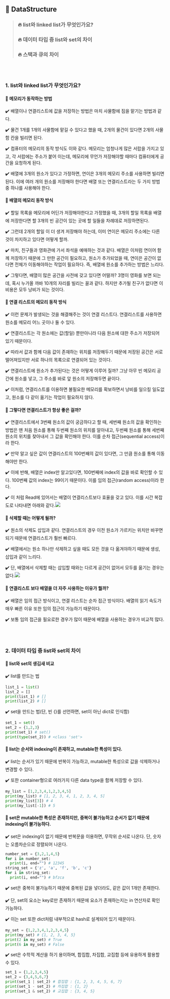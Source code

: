 ## 🌈 DataStructure
> ### 🔥 list와 linked list가 무엇인가요?
> ### 🔥 데이터 타입 중 list와 set의 차이
> ### 🔥 스택과 큐의 차이

<br>
<br>

###  1. list와 linked list가 무엇인가요?

#### 🤔 메모리가 동작하는 방법

✔️ 배열이나 연결리스트에 값을 저장하는 방법은 마치 사물함에 짐을 맡기는 방법과 같다.

✔️ 물건 1개를 1개의 사물함에 맡길 수 있다고 했을 때, 2개의 물건이 있다면 2개의 사물함 칸을 빌리면 된다.

✔️ 컴퓨터의 메모리의 동작 방식도 이와 같다. 메모리는 엄청나게 많은 서랍을 가지고 있고, 각 서랍에는 주소가 붙어 이는데, 메모리에 무언가 저장해야할 때마다 컴퓨터에게 공간을 요청하게 된다.

✔️ 배열에 3개의 원소가 있다고 가정하면, 연이은 3개의 메모리 주소를 사용하면 빌리면 된다. 이에 여러 개의 원소를 저장해야 한다면 배열 또는 연결리스트라는 두 가지 방법 중 하나를 사용해야 한다. 


#### 🤔 배열의 메모리 동작 방식 

✔️ 할일 목록을 메모리에 어딘가 저장해야한다고 가정했을 때, 3개의 할일 목록을 배열에 저장한다면 할 3개의 빈 공간이 있는 곳에 할 일들을 차례데로 저장하면된다.

✔️ 그런데 2개의 할일 이 더 생겨 저장해야 하는데, 이미 연이은 메모리 주소에는 다른 것이 차지하고 있다면 어떻게 할까.

✔️ 마치, 친구들과 영화관에 가서 좌석을 예매하는 것과 같다. 배열은 이처럼 연이어 함께 저장하기 때문에 그 만한 공간이 필요하고, 원소가 추가되었을 때, 연이은 공간이 없다면 전체가 이동해야하는 작업이 필요하다. 즉, 배열에 원소를 추가하는 방법은 느리다.

✔️ 그렇다면, 배열이 많은 공간을 사전에 갖고 있다면 어떨까? 3명이 영화를 보면 되는데, 혹시 누가올 까바 10개의 자리를 빌리는 꼴과 같다. 하지만 추가될 친구가 없다면 이 비용은 모두 낭비가 되는 것이다.


#### 🤔 연결 리스트의 메모리 동작 방식

✔️ 이런 문제가 발생되는 것을 해결해주는 것이 연결 리스트다. 연결리스트를 사용하면 원소를 메모리 어느 곳이나 둘 수 있다.

✔️ 연결리스트는 각 원소에는 값(할일) 뿐만아니라 다음 원소에 대한 주소가 저장되어 있기 때문이다. 

✔️ 따라서 값과 함께 다음 값이 존재하는 위치를 저장해두기 때문에 저장된 공간은 서로 떨어져있지만 서로 하나의 목록으로 연결되어 있는 것이다. 

✔️ 연결리스트에 원소가 추가된다는 것은 어떻게 이루어 질까? 그냥 아무 빈 메모리 공간에 원소를 넣고, 그 주소를 바로 앞 원소의 저장해두면 끝이다.

✔️ 이처럼, 연결리스트를 이용하면 불필요한 메모리를 확보하면서 낭비를 일으킬 일도없고, 원소를 다 같이 옮기는 작업이 필요하지 않다. 


#### 🤔 그렇다면 연결리스트가 항상 좋은 걸까?

✔️ 연결리스트에서 3번째 원소의 값이 궁금하다고 할 때, 세번째 원소의 값을 확인하는 방법은 맨 처음 원소를 통해 두번째 원소의 위치를 알아내고, 두번째 원소를 통해 세번째 원소의 위치를 찾아내서 그 값을 확인해야 한다. 이를 순차 접근(sequential access)이라 한다.

✔️ 만약 알고 싶은 값이 연결리스트의 100번째의 값이 있다면, 그 만큼 원소를 통해 이동해야만 한다. 

✔️ 이에 반해, 배열은 index만 알고있다면, 100번째에 index의 값을 바로 확인할 수 있다. 100번째 값의 index는 99이기 때문이다. 이를 임의 접근(random access)이라 한다.

✔️ 이 처럼 Read에 있어서는 배열이 연결리스트보다 효율을 갖고 있다. 이를 시간 복잡도로 나타내면 아래와 같다.![](https://images.velog.io/images/jewon119/post/e776d282-776a-4f26-bc91-3bfeece661a9/%E1%84%89%E1%85%B3%E1%84%8F%E1%85%B3%E1%84%85%E1%85%B5%E1%86%AB%E1%84%89%E1%85%A3%E1%86%BA%202022-01-07%20%E1%84%8B%E1%85%A9%E1%84%92%E1%85%AE%208.53.53.png)


#### 🤔 삭제할 때는 어떻게 될까?

✔️ 원소의 삭제도 삽입과 같다. 연결리스트의 경우 이전 원소가 가르키는 위치만 바꾸면 되기 때문에 연결리스트가 훨씬 빠르다.

✔️ 배열에서는 원소 하나만 삭제하고 싶을 때도 모든 것을 다 옮겨야하기 때문에 생성, 삽입과 같이 느리다.

✔️ 단, 배열에서 삭제할 때는 삽입할 때와는 다르게 공간이 없어서 모두를 옮기는 경우는 없다.![](https://images.velog.io/images/jewon119/post/c2e4aca7-f435-4cdb-9662-c5b2ae39a1a4/%E1%84%89%E1%85%B3%E1%84%8F%E1%85%B3%E1%84%85%E1%85%B5%E1%86%AB%E1%84%89%E1%85%A3%E1%86%BA%202022-01-07%20%E1%84%8B%E1%85%A9%E1%84%92%E1%85%AE%208.56.00.png)


#### 🤔 연결리스트 보다 배열을 더 자주 사용하는 이유가 뭘까?

✔️ 배열은 임의 접근 방식이고, 연결 리스트는 순차 접근 방식이다. 배열의 읽기 속도가 매우 빠른 이유 또한 임의 접근이 가능하기 때문이다.

✔️ 보통 임의 접근을 필요로한 경우가 많이 때문에 배열을 사용하는 경우가 비교적 많다.

<br>
<br>

###  2. 데이터 타입 중 list와 set의 차이

#### 🤔 list와 set의 생김새 비교

✔️ list를 만드는 법

```python
list_1 = list()
list_2 = []
print(list_1) # []
print(list_2) # []
```

✔️ set을 만드는 법(단, 빈 {}를 선언하면, set이 아닌 dict로 인식함)
```python
set_1 = set()
set_2 = {1,2,3}
print(set_1) # set()
print(type(set_2)) # <class 'set'>
```

#### 🤔 list는 순서와 indexing이 존재하고, mutable한 특성이 있다.

✔️ list는 순서가 있기 때문에 반복이 가능하고, mutable한 특성으로 값을 삭제하거나 변경할 수 있다.

✔️ 또한 container형으로 여러가지 다른 data type을 함께 저장할 수 있다.
```python
my_list = [1,2,3,4,1,2,3,4,5]
print(my_list) # [1, 2, 3, 4, 1, 2, 3, 4, 5]
print(my_list[3]) # 4
print(my_list[-1]) # 5
```

#### 🤔 set은 mutable한 특성은 존재하지만, 중복이 불가능하고 순서가 없기 때문에 indexing이 불가능하다.

✔️ set은 indexing이 없기 때문에 반복문을 이용하면, 무작위 순서로 나온다. 단, 숫자는 오름차순으로 정렬되어 나온다.
```python
number_set = {3,2,1,4,5}
for i in number_set:
  print(i, end="") # 12345  
string_set = {'z', 'a', 'f', 'b', 'c'}
for i in string_set:
  print(i, end="") # bfzca
```

✔️ set은 중복이 불가능하기 때문에 중복된 값을 넣더라도, 같은 값이 1개만 존재한다.

✔️ 단, set의 요소는 key로만 존재하기 때문에 요소가 존재하는지는 in 연산자로 확인 가능하다.

✔️ 이는 set 또한 dict처럼 내부적으로 hash로 설계되어 있기 때문이다.
```python
my_set = {1,2,3,4,1,2,3,4,5}
print(my_set) # {1, 2, 3, 4, 5}
print(2 in my_set) # True
print(6 in my_set) # False
```

✔️ set은 수학적 계산을 하기 용이하며, 합집합, 차집합, 교집합 등에 유용하게 활용할 수 있다.
```python
set_1 = {1,2,3,4,5}
set_2 = {3,4,5,6,7}
print(set_1 | set_2) # 합집합 : {1, 2, 3, 4, 5, 6, 7}
print(set_1 - set_2) # 차집합 : {1, 2}
print(set_1 & set_2) # 교집합 : {3, 4, 5}
```